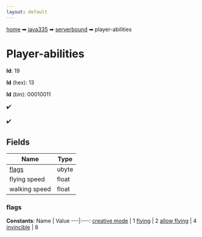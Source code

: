 ```yaml
---
layout: default
---
```


[home](/) ➡ [java335](/protocol/java335) ➡ [serverbound](/protocol/java335/serverbound) ➡ player-abilities

# Player-abilities

**Id**: 19

**Id** (hex): 13

**Id** (bin): 00010011

✔️

✔️

## Fields

Name | Type
---|---
[flags](#flags) | ubyte
flying speed | float
walking speed | float

### flags

**Constants**:
Name | Value
---|:---:
[creative mode](flags_creative-mode) | 1
[flying](flags_flying) | 2
[allow flying](flags_allow-flying) | 4
[invincible](flags_invincible) | 8

